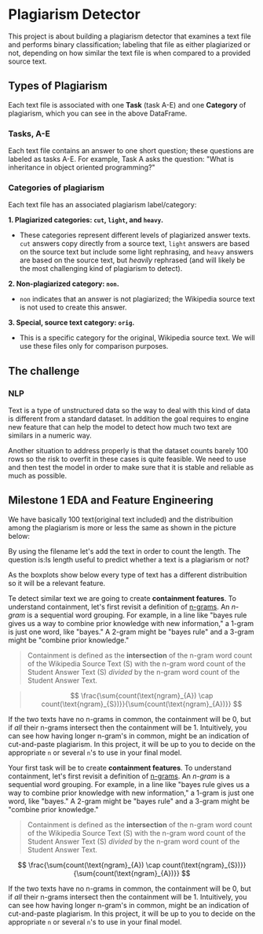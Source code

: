 # Plagiarism Detector
This project is about building a plagiarism detector that examines a text file and performs binary classification; labeling that file as either plagiarized or not, depending on how similar the text file is when compared to a provided source text. 

## Types of Plagiarism

Each text file is associated with one **Task** (task A-E) and one **Category** of plagiarism, which you can see in the above DataFrame.

###  Tasks, A-E

Each text file contains an answer to one short question; these questions are labeled as tasks A-E. For example, Task A asks the question: "What is inheritance in object oriented programming?"

### Categories of plagiarism 

Each text file has an associated plagiarism label/category:

**1. Plagiarized categories: `cut`, `light`, and `heavy`.**
* These categories represent different levels of plagiarized answer texts. `cut` answers copy directly from a source text, `light` answers are based on the source text but include some light rephrasing, and `heavy` answers are based on the source text, but *heavily* rephrased (and will likely be the most challenging kind of plagiarism to detect).
     
**2. Non-plagiarized category: `non`.** 
* `non` indicates that an answer is not plagiarized; the Wikipedia source text is not used to create this answer.
    
**3. Special, source text category: `orig`.**
* This is a specific category for the original, Wikipedia source text. We will use these files only for comparison purposes.

## The challenge

### NLP

Text is a type of unstructured data so the way to deal with this kind of data is different from a standard dataset.
In addition the goal requires to engine new feature that can help the model to detect how much two text are similars in a numeric way.

Another situation to address properly is that the dataset counts barely 100 rows so the risk to overfit in these cases is quite feasible.
We need to use and then test the model in order to make sure that it is stable and reliable as much as possible.


## Milestone 1 EDA and Feature Engineering

We have basically 100 text(original text included) and the distribuition among the plagiarism is more or less the same as shown in the picture below:

By using the filename let's add the text in order to count the length.
The question is:Is length useful to predict whether a text is a plagiarism or not?

As the boxplots show below every type of text has a different distribuition so it will be a relevant feature.

Te detect similar text we are going to create **containment features**. To understand containment, let's first revisit a definition of [n-grams](https://en.wikipedia.org/wiki/N-gram). An *n-gram* is a sequential word grouping. For example, in a line like "bayes rule gives us a way to combine prior knowledge with new information," a 1-gram is just one word, like "bayes." A 2-gram might be "bayes rule" and a 3-gram might be "combine prior knowledge."

> Containment is defined as the **intersection** of the n-gram word count of the Wikipedia Source Text (S) with the n-gram word count of the Student  Answer Text (S) *divided* by the n-gram word count of the Student Answer Text.

>$$ \frac{\sum{count(\text{ngram}_{A}) \cap count(\text{ngram}_{S})}}{\sum{count(\text{ngram}_{A})}} $$

If the two texts have no n-grams in common, the containment will be 0, but if _all_ their n-grams intersect then the containment will be 1. Intuitively, you can see how having longer n-gram's in common, might be an indication of cut-and-paste plagiarism. In this project, it will be up to you to decide on the appropriate `n` or several `n`'s to use in your final model.


Your first task will be to create **containment features**. To understand containment, let's first revisit a definition of [n-grams](https://en.wikipedia.org/wiki/N-gram). An *n-gram* is a sequential word grouping. For example, in a line like "bayes rule gives us a way to combine prior knowledge with new information," a 1-gram is just one word, like "bayes." A 2-gram might be "bayes rule" and a 3-gram might be "combine prior knowledge."

> Containment is defined as the **intersection** of the n-gram word count of the Wikipedia Source Text (S) with the n-gram word count of the Student  Answer Text (S) *divided* by the n-gram word count of the Student Answer Text.

$$ \frac{\sum{count(\text{ngram}_{A}) \cap count(\text{ngram}_{S})}}{\sum{count(\text{ngram}_{A})}} $$

If the two texts have no n-grams in common, the containment will be 0, but if _all_ their n-grams intersect then the containment will be 1. Intuitively, you can see how having longer n-gram's in common, might be an indication of cut-and-paste plagiarism. In this project, it will be up to you to decide on the appropriate `n` or several `n`'s to use in your final model.



